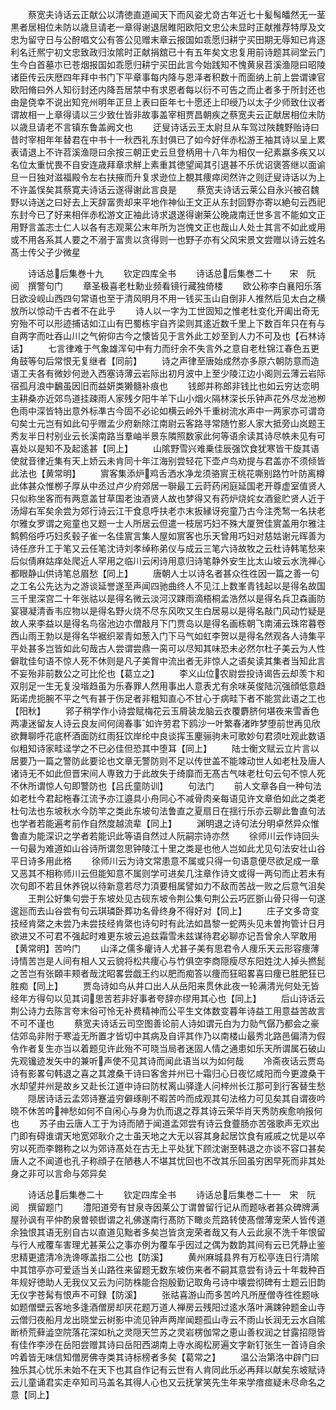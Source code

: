 <!-- { "loadSidebar": true } -->
　　蔡宽夫诗话云正献公以清徳直道闻天下而风姿尤竒古年近七十髪髩皤然无一茎黒者居相位未防以歳旦请老一章得谢退居睢阳欧阳文忠公未显时正献推荐特厚及文忠为留守日与公酧唱文公有答公见赠末章云报国如乖愿归耕宁买田期无辱知已肯逐利名迁熈宁初文忠致政归汝隂时正献捐舘已十有五年矣文忠复用前诗题其祠堂云门生今白首墓朩已苍烟报国如乖愿归耕宁买田此言今始践知不愧黄泉苕溪渔隠曰昭陵诸臣传云庆厯四年拜中书门下平章事每内降与恩泽者积数十而面纳上前上尝谓谏官欧阳脩曰外人知衍封还内降吾居禁中有求恩者每以衍不可告之而止者多于所封还也由是侥幸不说出知兖州明年正旦上表曰臣年七十愿还上印绶乃以太子少师致仕议者谓故相一上章得请以三少致仕皆非故事盖宰相贾昌朝疾之蔡宽夫云正献居相位未防以歳旦请老不言镇东鲁盖阙文也
　　迂叟诗话云王太尉旦从车驾过陜魏野贻诗曰昔时宰相年年替君在中书十一秋西礼东封俱已了如今好伴赤松游王袖其诗以呈上累表请退上不许苕溪渔隠曰余按三朝正史云旦登柄用十八年为相仅一纪素嬴多疾又以名位太重忧畏不自安连歳拜章求觧上素重其徳望闻其引退甚不乐优诏褒答继以面谕旦一日独对滋福殿令左右扶掖而升复求逊位上覩其痩瘁闵然许之则迂叟诗话以为上不许盖悮矣其蔡寛夫诗话云遂得谢此言良是
　　蔡宽夫诗话云莱公自永兴被召魏野以诗送之曰好去上天辞富贵却来平地作神仙王文正从东封回野亦寄以絶句云西祀东封今已了好来相伴赤松游文正袖此诗求退遂得谢莱公晚歳南迁世多言不能如文正用野言盖志士仁人以各有志观莱公末年所为岂愧文正也哉山人处士其言不如此或用或不用各系其人要之不溺于富贵以贪得则一也野子亦有父风宋景文尝赠以诗云姓名髙士传父子少微星




　　诗话总后集巻十九
　　钦定四库全书
　　诗话总后集巻二十　　宋　阮　阅　撰警句门
　　章圣极喜老杜勳业频看镜行藏独倚楼
　　欧公称李白襄阳乐落日欲没岘山西四句常语也至于清风明月不用一钱买玉山自倒非人推然后见太白之横放所以惊动千古者不在此乎
　　诗人以一字为工世固知之惟老杜变化开阖出奇无穷殆不可以形迹捕诘如江山有巴蜀栋宇自齐梁则其逺近数千里上下数百年只在有与自两字而吐吞山川之气俯仰古今之懐皆见于言外此工妙至到人力不可及也【石林诗话】
　　七言律难于气象雄浑句中有力而纡余不失言外之意自老杜锦江春色五更角鼓等句后常恨无复继者【同前】
　　诗之声律至唐始成然亦多原六朝防意而造语工夫各有微妙何逊入西塞诗薄云岩际出初月波中上至少陵江边小阁则云薄云岩际宿孤月浪中飜虽因旧而益妍类獭髓补痕也
　　钱郎并称郎非钱比也如云穷达恋明主耕桑亦近郊鸟道挂疎雨人家残夕阳牛羊下山小烟火隔林深长乐钟声花外尽龙池栁色雨中深皆特出意外标凖古今固不必论如横云岭外千重树流水声中一两家亦可谓竒句矣士元岂有如此句乎赠孟少府新除江南尉云客路寻常随竹影人家大抵旁山岚题王秀友半日村别业云长溪南路当羣岫半景东隣照数家此何等语余读其诗尽帙未见有可喜处以是知不及起逺甚【同上】
　　山隂野雪兴难乗佳辰强饮食犹寒皆干旋其语使就音律近集有天上娇云未肯同十年江海别尝轻花下壶卢鸟劝提与君盖亦不须倾皆此法也【黄常明】
　　賔客集添炉鸡舌洒水净龙须骆賔王桃花嘶别路竹叶防离樽此体甚众惟栁子厚从中丞过卢少府郊居一聨最工云莳药闲庭延国老开尊虚室值贤人只似称坐客而有两意盖甘草国老浊酒贤人故也梦得又有药炉烧姹女酒瓮贮贤人近于汤燖右军矣余尝为郊行诗云江干食息呼扶老朩末扳縁讶宛童乃古今注秃鹙一名扶老尔雅女罗谓之宛童也又题一士人所居云但遣一枝居巧妇不殊大厦贺佳賔盖用尔雅注鹪鹩俗呼巧妇炙毂子雀一名佳賔言集人屋如賔客也乐天曾用巧妇对慈姑谢元晖善为诗任彦升工于笔又云任笔沈诗刘孝绰称弟仪与成云三笔六诗故牧之云杜诗韩笔愁来后似倩麻姑痒处爬近人罕用之临川云闲诗用意归诗笔静外安生比太山坡云水洗禅心都眼静山供诗笔总眉愁【同上】
　　唐朝人士以诗名者甚众徃徃因一篇之善一句之工名公先达为之游谈延誉遂至声闻四驰曲终人不见江上数峯青钱起以是得名故国三千里深宫二十年张祜以是得名微云淡河汉踈雨滴梧桐孟浩然以是得名兵卫森画防宴寝凝清香韦应物以是得名野火烧不尽东风吹又生白居易以是得名敲门风动竹疑是故人来李益以是得名鸟宿池边朩僧敲月下门贾岛以是得名画栋朝飞南浦云珠帘暮卷西山雨王勃以是得名华裾织翠青如葱入门下马气如虹李贺以是得名然观各人诗集平平处甚多岂皆如此句哉古人尝谓尝鼎一脔可以尽知其味恐未必然尔杜子美云为人性僻耽佳句语不惊人死不休则是凡子美胷中流出者无非惊人之语矣读其集者当知此言不妄殆非前数公之可比伦也【葛立之】
　　李义山位农尉尝投诗谒告云却羡卞和双刖足一生无复没堦趋虽为乐春罪人然用事出人意表尤有余味英俊陆沉强顔低意趋跖诺虎扼腕不平之气有甚于伤足者非粗知直心不甘心于病畦下者不能赏此语之工也【阳秋】
　　郛子稍学作小诗尝赋梅花云玉屑装龙脑云衣覆麝脐何堪夜来雪香色两凄迷留友人诗云良友间何阔春事如许劳君下鸥沙一叶繁春渚昨梦堕前世再见欣欲舞聊呼花底杯酒面防红雨狂饮岸纶中良谈挥玉麈骊驹未可歌妙句君须吐观此数语似粗知诗家畦迳学之不已必佳但恐其中堕耳【同上】
　　陆士衡文赋云立片言以居要乃一篇之警防此要论也文章无警防则不足以传世盖不能竦动世人如老杜及唐人诸诗无不如此但晋宋间人専致力于此故失于绮靡而无髙古气味老杜句云句不惊人死不休所谓惊人句即警防也【吕氏童防训】
　　句法门
　　前人文章各自一种句法如老杜今君起柂春江流予亦江邉具小舟同心不减骨肉亲每语见许文章伯如此之类老杜句法也东坡秋水今防竿之类此东坡句法鲁直之夏扇日在揺行乐亦云聊此鲁直句法也学者若能遍考前作自然度越流辈【同上】
　　渊明退之诗句法分明卓然异众惟鲁直为能深识之学者若能识此等语自然过人阮嗣宗诗亦然
　　徐师川云作诗回头一句最为难道如山谷诗所谓忽思钟陵江十里之类是也他人岂如此尤见句法安壮山谷平日诗多用此格
　　徐师川云为诗文常患意不属或只得一句语意便尽欲足成一章又恶其不相称师川云但能知意不属则学可进矣几注章作诗文或得一两句而止若未有次句即不若且休养锐以待新意若尽力湏要相属譬如力不敌而苦战一败之后意气沮矣
　　王荆公好集句尝于东坡处见古砚东坡令荆公集句荆公云巧匠斵山骨只得一句遂逡廵而去山谷尝有句云琪璘卧葬功名骨终身不得好对【同上】
　　庄子文多竒变技经肯綮之未尝乃未尝技经肯綮也诗句时有此法如昌黎一蛇两头见未曽拘管计日月欲进又不可君不强起时难更东坡云追兹霜雪未兹谋待君必聊亦记吾曾余人罕敢用【黄常明】苦吟门
　　山泽之儒多癯诗人尤甚子美有思君令人痩乐天云形容痩薄诗情苦岂是人间有相人又云貌将松共痩心与竹俱空李商隠瘦尽东阳姓沈人掉头撚髭之苦岂有张頥丰颊者哉沈昭畧尝戯王约以肥而痴答以痩而狂昭畧喜曰痩已胜肥狂已胜痴【同上】
　　贾岛诗如鸟从井口出人从岳阳来贯休此夜一轮满清光何处无皆经年方得句以见其词思苦若非好事者夸辞亦缪用其心也【同上】
　　后山诗话云荆公诗力去陈言夸末俗可怜无补费精神而公平生文体数变暮年诗益工用意益苦故言不可不谨也
　　蔡宽夫诗话云司空图善论前人诗如谓元白为力勍气僝乃都会之豪估郊岛非附于寒澁无所置才皆切中其病及自评其作乃以南楼山最秀北路邑偏清为假令作者复生亦当以着题见许此殆不可晓当局者迷固人情之通患如乐天所谓属石破山先观镵迹发矢中的兼听声使不见其诗而闻此语当以为如何哉
　　冷斋夜话云贾岛诗有影畧句韩退之喜之其渡桑干诗曰客舍并州已十霜归心日夜忆咸阳而今更渡桑干水却望并州是故乡又赴长江道中诗曰防杖离山驿逢人问梓州长江那可到行客替生愁
　　隠居诗话云孟郊诗蹇澁穷僻琢削不暇苦吟而成观其句法格力可见矣其自谓夜吟晓不休苦吟神愁如何不自闲心与身为仇而退之荐其诗云荣华肖天秀防疾愈响报何也
　　苏子由云唐人工于为诗而陋于闻道孟郊尝有诗云食虀肠亦苦强歌声无欢出门即有碍谁谓天地宽郊耿介之士虽天地之大无以容其身起居饮食有戚戚之忧是以卒穷以死而李翺称之以为郊诗髙处在古无上平处犹下顾沈谢至韩退之亦谈不容口甚矣唐人之不闻道也孔子称顔子在陋巷人不堪其忧回也不改其乐回虽穷困早死而非其处身之非可以言命与郊异矣








　　诗话总后集巻二十
　　钦定四库全书
　　诗话总后集巻二十一　宋　阮　阅　撰留题门
　　澧阳道旁有甘泉寺因莱公丁谓曽留行记从而题咏者甚众碑牌满屋孙讽有平仲酌泉曽顿辔谓之礼佛遂南行髙防下瞰炎荒路转使髙僧薄宠荣人皆传道余独恨其语无别自古以直道见黜者多矣岂皆贪宠荣者哉又有人云此泉不洗千年恨留与行人戒覆车害理尤甚莱公之事亦例为覆车乎因过之偶为数韵其间有云已凭静止鉴忠精更遣清冷洗谗啄盖指二公也【防溪】
　　黄州麻城县界有万松亭连日行清隂中其馆亭亦可爱适当关山路徃来留题无数东坡伤来者不嗣其意尝有诗云十年栽种百年规好徳助人无我仪又云为问防株能合抱殷勤记取角弓诗中壊尝彻碑有士题云旧韵无仪字苍髯有恨声不可録【防溪】
　　张祜喜游山而多苦吟凡所歴僧寺徃徃题咏如题僧壁云客地多逢酒僧房却厌花题万道人禅房云残阳过逺水落叶满踈钟题金山寺云僧归夜船月龙出晓堂云树影中流见钟声两岸闻题孤山寺云不雨山长润无云水自隂断桥荒藓澁空院落花深如杭之灵隠天竺苏之灵岩楞伽常之恵山善权润之甘露招隠皆有佳作李渉在岳阳尝赠其诗曰岳阳西湖南上寺水阁松房遍文字新钉张生一首诗自余吟着皆无味信知僧房佛寺类其诗标榜者多矣【葛常之】
　　温公治第洛中辟门曰独乐其心忧乐未始不在天下也其自作记有云世有人肯同此乐必再拜以献矣东坡赋诗云儿童诵君实走卒知司马盖名其得人心也又云抚掌笑先生年来学瘖痖疑未尽命名之意【同上】
